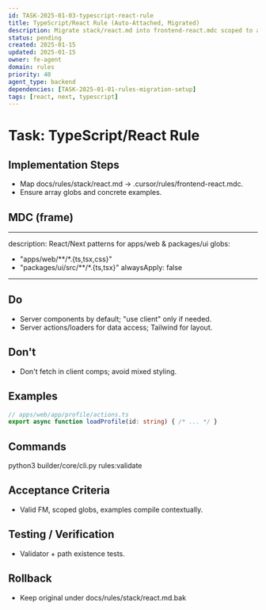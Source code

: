 ```yaml
---
id: TASK-2025-01-03-typescript-react-rule
title: TypeScript/React Rule (Auto-Attached, Migrated)
description: Migrate stack/react.md into frontend-react.mdc scoped to apps/web and packages/ui
status: pending
created: 2025-01-15
updated: 2025-01-15
owner: fe-agent
domain: rules
priority: 40
agent_type: backend
dependencies: [TASK-2025-01-01-rules-migration-setup]
tags: [react, next, typescript]
---
```


# Task: TypeScript/React Rule

## Implementation Steps
- Map docs/rules/stack/react.md → .cursor/rules/frontend-react.mdc.
- Ensure array globs and concrete examples.

## MDC (frame)
---
description: React/Next patterns for apps/web & packages/ui
globs:
  - "apps/web/**/*.{ts,tsx,css}"
  - "packages/ui/src/**/*.{ts,tsx}"
alwaysApply: false
---
## Do
- Server components by default; "use client" only if needed.
- Server actions/loaders for data access; Tailwind for layout.
## Don't
- Don't fetch in client comps; avoid mixed styling.
## Examples
```ts
// apps/web/app/profile/actions.ts
export async function loadProfile(id: string) { /* ... */ }
```

## Commands
python3 builder/core/cli.py rules:validate

## Acceptance Criteria
- Valid FM, scoped globs, examples compile contextually.

## Testing / Verification
- Validator + path existence tests.

## Rollback
- Keep original under docs/rules/stack/react.md.bak
